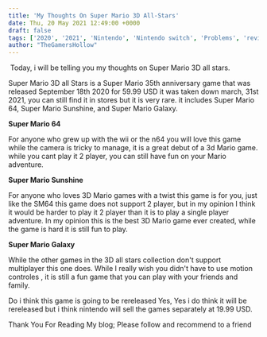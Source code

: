```yaml
---
title: 'My Thoughts On Super Mario 3D All-Stars'
date: Thu, 20 May 2021 12:49:00 +0000
draft: false
tags: ['2020', '2021', 'Nintendo', 'Nintendo switch', 'Problems', 'reviews', 'super mario', 'thoughts', 'Uncategorized', 'video games']
author: "TheGamersHollow"
---
```


 Today, i will be telling you my thoughts on Super Mario 3D all stars.

Super Mario 3D all Stars is a Super Mario 35th anniversary game that was released September 18th 2020 for 59.99 USD it was taken down march, 31st 2021, you can still find it in stores but it is very rare. it includes Super Mario 64, Super Mario Sunshine, and Super Mario Galaxy.   

  

**Super Mario 64**

For anyone who grew up with the wii or the n64 you will love this game while the camera is tricky to manage, it is a great debut of a 3d Mario game. while you cant play it 2 player, you can still have fun on your Mario adventure.

  

**Super Mario Sunshine**

For anyone who loves 3D Mario games with a twist this game is for you, just like the SM64 this game does not support 2 player, but in my opinion I think it would be harder to play it 2 player than it is to play a single player adventure. In my opinion this is the best 3D Mario game ever created, while the game is hard it is still fun to play.

  

  

**Super Mario Galaxy**

While the other games in the 3D all stars collection don't support multiplayer this one does. While I really wish you didn't have to use motion controles , it is still a fun game that you can play with your friends and family.

  

Do i think this game is going to be rereleased Yes, Yes i do think it will be rereleased but i think nintendo will sell the games separately at 19.99 USD.

Thank You For Reading My blog; Please follow and recommend to a friend